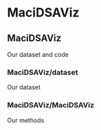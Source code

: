 # MaciDSAViz

## MaciDSAViz
Our dataset and code

### MaciDSAViz/dataset
Our dataset

### MaciDSAViz/MaciDSAViz
Our methods
